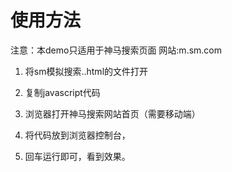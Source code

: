 # 使用方法 

注意：本demo只适用于神马搜索页面 网站:m.sm.com

1. 将sm模拟搜索..html的文件打开

2. 复制javascript代码

4. 浏览器打开神马搜索网站首页（需要移动端）

5. 将代码放到浏览器控制台，
6. 回车运行即可，看到效果。

